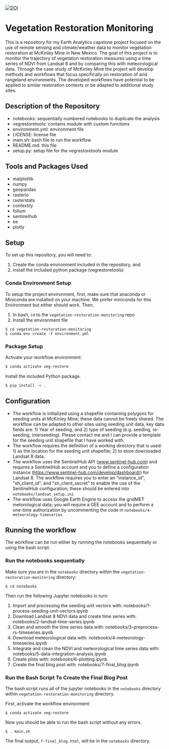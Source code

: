 [![DOI](https://zenodo.org/badge/366880764.svg)](https://zenodo.org/badge/latestdoi/366880764)

# Vegetation Restoration Monitoring
This is a repository for my Earth Analytics capstone project focused on the use of remote sensing and climate/weather data to monitor vegetation restoration at McKinley Mine in New Mexico. The goal of this project is to monitor the trajectory of vegetation restoration measures using a time series of NDVI from Landsat 8 and by comparing this with meteorological data. Through the case study of McKinley Mine the project will develop methods and workflows that focus specifically on restoration of arid rangeland environments. The developed workflows have potential to be applied to similar restoration contexts or be adapted to additional study sites.

## Description of the Repository 
* notebooks: sequentially numbered notebooks to duplicate the analysis
* vegrestoretools: contains module with custom functions
* environment.yml: environment file
* LICENSE: license file
* main.sh: bash file to run the workflow
* README.md: this file
* setup.py: setup file for the vegrestoretools module

## Tools and Packages Used
* matplotlib
* numpy
* geopandas
* rasterio
* rasterstats
* contextily
* folium
* sentinelhub
* ee
* plotly

## Setup

To set up this repository, you will need to:

1. Create the conda environment included in the repository, and
2. install the included python package (vegrestoretools)

### Conda Environment Setup

To setup the project environment, first,  make sure that anaconda or
Miniconda are installed on your machine. We prefer miniconda for this Environment
but either should work. Then,

1. In bash, `cd` to the `vegetation-restoration-monitoring` repo
2. Install the environment file

```
$ cd vegetation-restoration-monitoring
$ conda env create -f environment.yml
```

### Package Setup

Activate your workflow environment:

```bash
$ conda activate veg-restore
```

Install the included Python package.

```bash
$ pip install -e .

```

## Configuration
* The workflow is initialized using a shapefile containing polygons for seeding units at McKinley Mine; these data cannot be freely shared. The workflow can be adapted to other sites using seeding unit data, key data fields are: 1) Year of seeding, and 2) type of seeding (e.g. seeding, re-seeding, interseeding). Please contact me and I can provide a template for the seeding unit shapefile that I have worked with. 
* The workflow requires the definition of a working directory that is used: 1) as the location for the seeding unit shapefile; 2) to store downloaded Landsat 8 data.
* The workflow uses the SentinelHub API (www.sentinel-hub.com) and requires a SentinelHub account and you to define a configuration instance (https://www.sentinel-hub.com/develop/dashboard/) for Landsat 8. The workflow requires you to enter an "instance_id", "sh_client_id", and "sh_client_secret" to enable the use of the SentinelHub configuration; these should be entered into `notebooks/landsat_setup.ini`
* The workflow uses Google Earth Engine to access the gridMET metorological data; you will require a GEE account and to perform a one-time authorization by uncommenting the code in `notebooks/4-meteorology-timeseries`

## Running the workflow
The workflow can be run either by running the notebooks sequentially or using the bash script.

### Run the notebooks sequentially
Make sure you are in the `notebooks` directory within the `vegetation-restoration-monitoring` directory:

```
$ cd notebooks
```
Then run the following Jupyter notebooks in turn:
1. Import and processing the seeding unit vectors with: notebooks/1-process-seeding-unit-vectors.ipynb
2. Download Landsat 8 NDVI data and create time series with: notebooks/2-landsat-time-series.ipynb
3. Clean and smooth the time series data with: notebooks/3-preprocess-rs-timeseries.ipynb
4. Download meteorological data with: notebooks/4-meteorology-timeseries.ipynb
5. Integrate and clean the NDVI and meteorological time series data with: notebooks/5-data-integration-analysis.ipynb
6. Create plots with: notebooks/6-plotting.ipynb
7. Create the final blog post with: notebooks/7-final_blog.ipynb

### Run the Bash Script To Create the Final Blog Post

The bash script runs all of the jupyter notebooks in the `notebooks` directory within `vegetation-restoration-monitoring` directory.

First, activate the workflow environment:

```
$ conda activate veg-restore
```

Now you should be able to run the bash script without any errors.

```
$ . main.sh
```

The final output, `7-final_blog.html`, will be in the `notebooks` directory.
